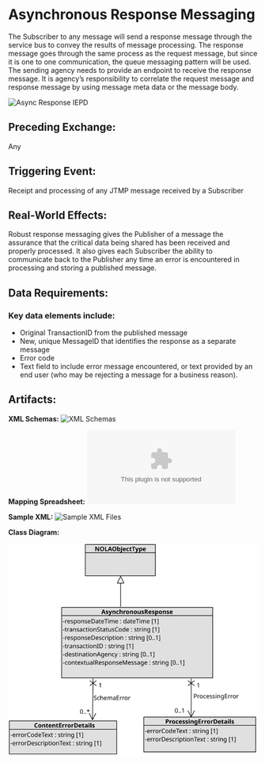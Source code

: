 # Asynchronous Response Messaging

The Subscriber to any message will send a response message through the service bus to convey the results of message processing. The response message goes through the same process as the request message, but since it is one to one communication, the queue messaging pattern will be used. The sending agency needs to provide an endpoint to receive the response message. It is agency’s responsibility to correlate the request message and response message by using message meta data or the message body.

![Async Response IEPD](schemas/AsyncResponse_iepd)

## Preceding Exchange: 

Any

## Triggering Event:

Receipt and processing of any JTMP message received by a Subscriber


## Real-World Effects: 

Robust response messaging gives the Publisher of a message the assurance that the critical data being shared has been received and properly processed. It also gives each Subscriber the ability to communicate back to the Publisher any time an error is encountered in processing and storing a published message. 

## Data Requirements:

### Key data elements include:
- Original TransactionID from the published message
- New, unique MessageID that identifies the response as a separate message
- Error code
- Text field to include error message encountered, or text provided by an end user (who may be rejecting a message for a business reason). 

## Artifacts:
**XML Schemas:** 
![XML Schemas](schemas/AsyncResponse_iepd/api/xml_schema)

**Mapping Spreadsheet:**
![Mapping Spreadsheet](schemas/AsyncResponse_iepd/artifacts/Async_Response_MappingSpreadsheet.xlsx)

**Sample XML:** 
![Sample XML Files](schemas/AsyncResponse_iepd/examples)

**Class Diagram:** 

![Class Diagram](schemas/AsyncResponse_iepd/artifacts/AsyncResponse_ClassDiagram.svg)
